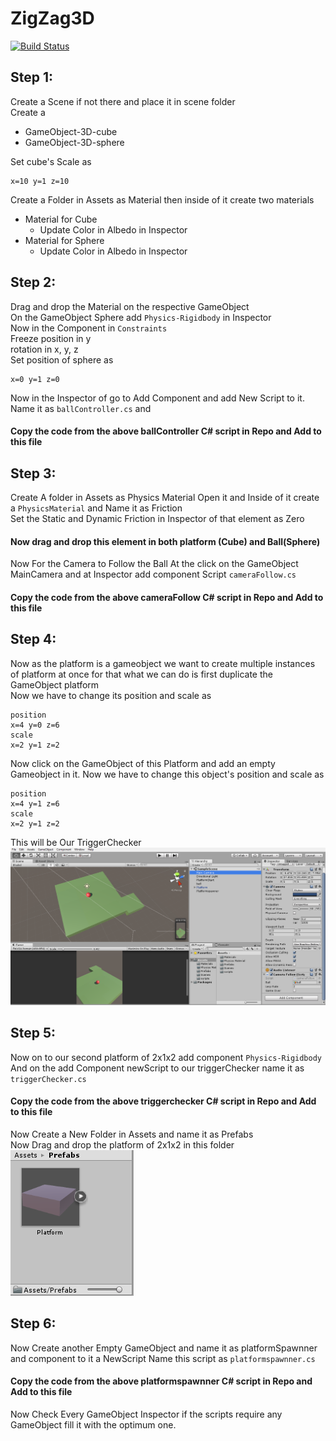 # ZigZag3D
[![Build Status](https://travis-ci.org/joemccann/dillinger.svg?branch=master)](https://www.github.com/srijan-ramavat/ZigZag3D)
## **Step 1:**
Create a Scene if not there and place it in scene folder<br>
Create a 
- GameObject-3D-cube
- GameObject-3D-sphere

Set cube's Scale as 
```
x=10 y=1 z=10
```
Create a Folder in Assets as Material then inside of it create two materials <br>
- Material for Cube
    - Update Color in Albedo in Inspector
- Material for Sphere 
    - Update Color in Albedo in Inspector
## **Step 2:**
Drag and drop the Material on the respective GameObject<br>
On the GameObject Sphere add `Physics-Rigidbody` in Inspector<br>
Now in the Component in `Constraints` <br>
Freeze
position in y   
rotation in x, y, z  
Set position of sphere as 
```
x=0 y=1 z=0
```
Now in the Inspector of go to Add Component and add  New Script to it. Name it as `ballController.cs` and <br>
#### Copy the code from the above ballController C# script in Repo and Add to this file
## **Step 3:**
Create A folder in Assets as Physics Material Open it and Inside of it create a `PhysicsMaterial` and Name it as Friction<br>
Set the Static and Dynamic Friction in Inspector of that element as Zero
#### Now drag and drop this element in both platform (Cube) and Ball(Sphere)

Now For the Camera to Follow the Ball At the click on the GameObject MainCamera and at Inspector add component Script `cameraFollow.cs`
#### Copy the code from the above cameraFollow C# script in Repo and Add to this file
## **Step 4:**
Now as the platform is a gameobject we want to create multiple instances of platform at once for that what we can do is first duplicate the GameObject platform<br>
Now we have to change its position and scale as
```
position
x=4 y=0 z=6
scale
x=2 y=1 z=2
```
Now click on the GameObject of this Platform and add an empty Gameobject in it. 
Now we have to change this object's position and scale as
```
position
x=4 y=1 z=6
scale
x=2 y=1 z=2
```
This will be Our TriggerChecker
<img src="rq/img.png"></img>
## Step 5:
Now on to our second platform of 2x1x2 add component `Physics-Rigidbody`<br>
And on the add Component newScript to our triggerChecker name it as `triggerChecker.cs`
#### Copy the code from the above triggerchecker C# script in Repo and Add to this file
Now Create a New Folder in Assets and name it as Prefabs<br>
Now Drag and drop the platform of 2x1x2 in this folder
<br><img src="rq/img2.png"></img>
## Step 6:
Now Create another Empty GameObject and name it as platformSpawnner and component to it a NewScript
Name this script as `platformspawnner.cs`<br>
#### Copy the code from the above platformspawnner C# script in Repo and Add to this file

Now Check Every GameObject Inspector if the scripts require any GameObject fill it with the optimum one.